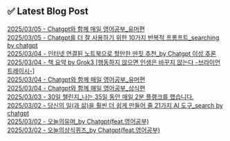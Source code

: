 
## ✅ Latest Blog Post
 
[2025/03/05 - Chatgpt와 함께 매일 영어공부_유머편](https://3hongstore.tistory.com/67) <br/>
[2025/03/05 - Chatgpt를 더 잘 사용하기 위한 10가지 반복적 프롬프트_searching by chatgpt](https://3hongstore.tistory.com/66) <br/>
[2025/03/04 - 인터넷 연결된 노트북으로 할만한 딴짓 추천_by Chatgpt 이성 추론](https://3hongstore.tistory.com/65) <br/>
[2025/03/04 - 책 요약 by Grok3 [행동하지 않으면 인생은 바꾸지 않는다 -브라이언 트레이시-]](https://3hongstore.tistory.com/64) <br/>
[2025/03/04 - Chatgpt와 함께 매일 영어공부_유머편](https://3hongstore.tistory.com/63) <br/>
[2025/03/04 - Chatgpt와 함께 매일 영어공부_상식편](https://3hongstore.tistory.com/62) <br/>
[2025/03/03 - 30일 챌린지_나는 35일 동안 매일 2분 플랭크를 했습니다.](https://3hongstore.tistory.com/61) <br/>
[2025/03/02 - 당신의 일(과 삶)을 훨씬 더 쉽게 만들어 줄 21가지 AI 도구_search by chatgpt](https://3hongstore.tistory.com/60) <br/>
[2025/03/02 - 오늘의유머_by Chatgpt(feat.영어공부)](https://3hongstore.tistory.com/59) <br/>
[2025/03/02 - 오늘의상식퀴즈_by Chatgpt(feat.영어공부)](https://3hongstore.tistory.com/58) <br/>

